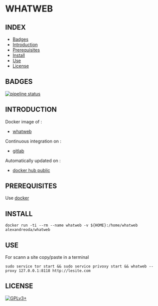 # WHATWEB


## INDEX

- [Badges](#BADGES)
- [Introduction](#INTRODUCTION)
- [Prerequisites](#PREREQUISITESITES)
- [Install](#INSTALL)
- [Use](#USE)
- [License](#LICENSE)


## BADGES

[![pipeline status](https://gitlab.com/oda-alexandre/whatweb/badges/master/pipeline.svg)](https://gitlab.com/oda-alexandre/whatweb/commits/master)


## INTRODUCTION

Docker image of :

- [whatweb](https://www.whatweb.net/)

Continuous integration on :

- [gitlab](https://gitlab.com/oda-alexandre/whatweb/pipelines)

Automatically updated on :

- [docker hub public](https://hub.docker.com/r/alexandreoda/whatweb)


## PREREQUISITES

Use [docker](https://www.docker.com)


## INSTALL

```
docker run -ti --rm --name whatweb -v ${HOME}:/home/whatweb alexandreoda/whatweb
```


## USE

For scann a site copy/paste  in  a terminal

```
sudo service tor start && sudo service privoxy start && whatweb --proxy 127.0.0.1:8118 http://lesite.com
```

## LICENSE

[![GPLv3+](http://gplv3.fsf.org/gplv3-127x51.png)](https://gitlab.com/oda-alexandre/whatweb/blob/master/LICENSE)
